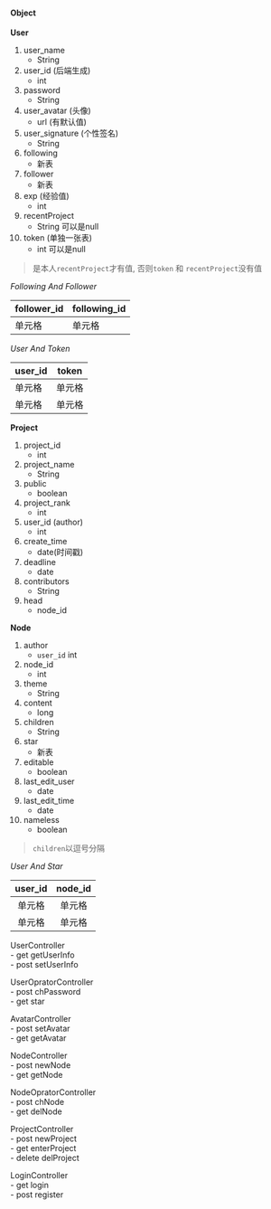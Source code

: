 #### Object  

**User**  

1. user_name  
	- String  
2. user_id  (后端生成)  
	- int  
3. password   
	- String  
4. user_avatar (头像)   
	- url (有默认值)   
5. user_signature (个性签名)  
	- String  
6. following    
	- 新表  
7. follower   
	- 新表  
8. exp  (经验值)   
	- int  
9. recentProject 
	- String 可以是null  
10. token (单独一张表)   
	- int 可以是null   

> 是本人`recentProject`才有值,
> 否则`token` 和 `recentProject`没有值  

*Following And Follower*  

| follower_id | following_id |
|-------------|--------------|
| 单元格      | 单元格       |

*User And Token*    

| user_id | token  |
|---------|--------|
| 单元格  | 单元格 |
| 单元格  | 单元格 |


**Project**    

1. project_id  
	- int   
2. project_name  
	- String   
3. public  
	- boolean  
4. project_rank  
	- int    
5. user_id  (author)  
	- int   
6. create_time   
	- date(时间戳)  
7. deadline  
	- date  
8. contributors  
	- String  
9. head  
	- node_id  

**Node**  

1. author  
	- `user_id` int  
2. node_id  
	- int  
2. theme  
	- String  
3. content  
	- long  
4. children  
	- String 
5. star  
	- 新表  
6. editable  
	- boolean  
7. last_edit_user  
	- date 
8. last_edit_time  
	- date  
9. nameless  
	- boolean  

> `children`以逗号分隔   


*User And Star*    

| user_id | node_id |
|:-------:|:-------:|
|  单元格 |  单元格 |
|  单元格 |  单元格 |


UserController  
	- get getUserInfo  
	- post setUserInfo  

UserOpratorController  
	- post chPassword  
	- get star  

AvatarController  
	- post setAvatar  
	- get getAvatar	  

NodeController  
	- post newNode  
	- get getNode  

NodeOpratorController  
	- post chNode  
	- get delNode  

ProjectController  
	- post newProject  
	- get enterProject  
	- delete delProject  

LoginController  
	- get login  
	- post register  


